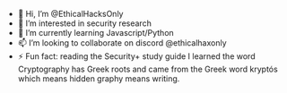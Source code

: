 - 👋 Hi, I’m @EthicalHacksOnly
- 👀 I’m interested in security research
- 🌱 I’m currently learning Javascript/Python
- 📫 I’m looking to collaborate on discord @ethicalhaxonly 
- ⚡ Fun fact:  reading the Security+ study guide I learned the word Cryptography has Greek roots and came from the Greek word kryptós which means hidden graphy means writing.

